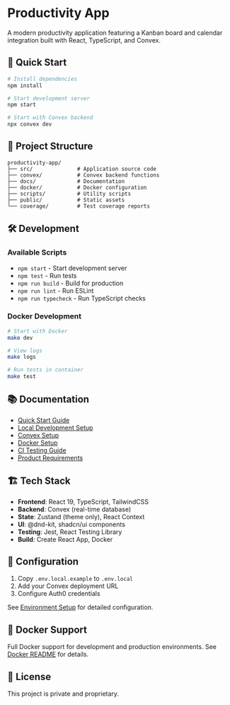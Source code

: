 # Productivity App

A modern productivity application featuring a Kanban board and calendar integration built with React, TypeScript, and Convex.

## 🚀 Quick Start

```bash
# Install dependencies
npm install

# Start development server
npm start

# Start with Convex backend
npx convex dev
```

## 📁 Project Structure

```
productivity-app/
├── src/              # Application source code
├── convex/           # Convex backend functions
├── docs/             # Documentation
├── docker/           # Docker configuration
├── scripts/          # Utility scripts
├── public/           # Static assets
└── coverage/         # Test coverage reports
```

## 🛠️ Development

### Available Scripts

- `npm start` - Start development server
- `npm test` - Run tests
- `npm run build` - Build for production
- `npm run lint` - Run ESLint
- `npm run typecheck` - Run TypeScript checks

### Docker Development

```bash
# Start with Docker
make dev

# View logs
make logs

# Run tests in container
make test
```

## 📚 Documentation

- [Quick Start Guide](docs/QUICK_START.md)
- [Local Development Setup](docs/LOCAL_DEV_SETUP.md)
- [Convex Setup](docs/CONVEX_SETUP.md)
- [Docker Setup](docs/DOCKER_README.md)
- [CI Testing Guide](docs/CI_TESTING_GUIDE.md)
- [Product Requirements](docs/PRODUCT_REQUIREMENTS_DOCUMENT.md)

## 🏗️ Tech Stack

- **Frontend**: React 19, TypeScript, TailwindCSS
- **Backend**: Convex (real-time database)
- **State**: Zustand (theme only), React Context
- **UI**: @dnd-kit, shadcn/ui components
- **Testing**: Jest, React Testing Library
- **Build**: Create React App, Docker

## 🔧 Configuration

1. Copy `.env.local.example` to `.env.local`
2. Add your Convex deployment URL
3. Configure Auth0 credentials

See [Environment Setup](docs/ENVIRONMENT_SETUP.md) for detailed configuration.

## 🐳 Docker Support

Full Docker support for development and production environments. See [Docker README](docs/DOCKER_README.md) for details.

## 📝 License

This project is private and proprietary.